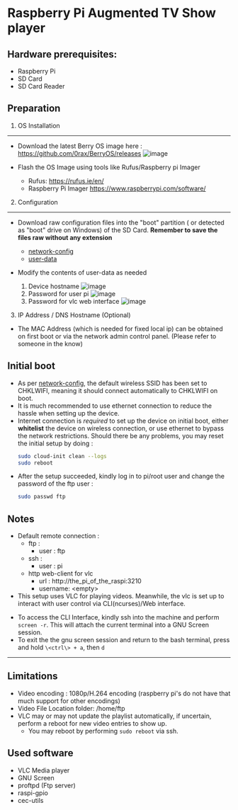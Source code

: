 # Raspberry Pi Augmented TV Show player 

## Hardware prerequisites:
- Raspberry Pi
- SD Card
- SD Card Reader

## Preparation
1. OS Installation
-------------------
- Download the latest Berry OS image here : https://github.com/0rax/BerryOS/releases
  ![image](https://github.com/B83C/raspi_video/assets/72597973/fa578165-98bd-4a53-b8d1-d2521c7ee24e)

- Flash the OS Image using tools like Rufus/Raspberry pi Imager 
  - Rufus: https://rufus.ie/en/
  - Raspberry Pi Imager https://www.raspberrypi.com/software/

2. Configuration
-----------------
- Download raw configuration files into the "boot" partition ( or detected as "boot" drive on Windows) of the SD Card. **Remember to save the files raw without any extension**
  * [network-config](network-config?raw=1)
  * [user-data](user-data?raw=1)
 
- Modify the contents of user-data as needed
  1) Device hostname
    ![image](https://github.com/B83C/raspi_video/assets/72597973/bdee83b5-50ef-4f94-bde7-ad8b4a0ac2f9)
  2) Password for user pi
    ![image](https://github.com/B83C/raspi_video/assets/72597973/6326770f-8cc9-4637-821d-89cc66e6020c)
  3) Password for vlc web interface
    ![image](https://github.com/B83C/raspi_video/assets/72597973/3f868f3b-ef6f-4830-be3c-415ecb754b75)

3. IP Address / DNS Hostname (Optional)
  - The MAC Address (which is needed for fixed local ip) can be obtained on first boot or via the network admin control panel. (Please refer to someone in the know)

## Initial boot
- As per [network-config](network-config?raw=1), the default wireless SSID has been set to CHKLWIFI, meaning it should connect automatically to CHKLWIFI on boot.
- It is much recommended to use ethernet connection to reduce the hassle when setting up the device.
- Internet connection is *required* to set up the device on initial boot, either **whitelist** the device on wireless connection, or use ethernet to bypass the network restrictions. Should there be any problems, you may reset the initial setup by doing :
  ```sh
  sudo cloud-init clean --logs
  sudo reboot
  ```
- After the setup succeeded, kindly log in to pi/root user and change the password of the ftp user : 
  ```sh
  sudo passwd ftp
  ```
  
## Notes
- Default remote connection :
  * ftp : 
    - user : ftp
  * ssh : 
    - user : pi
  * http web-client for vlc
    - url : http://the_pi_of_the_raspi:3210
    - username: \<empty\>
 - This setup uses VLC for playing videos. Meanwhile, the vlc is set up to interact with user control via CLI(ncurses)/Web interface.
  * To access the CLI Interface, kindly ssh into the machine and perform `screen -r`. This will attach the current terminal into a GNU Screen session.
  * To exit the the gnu screen session and return to the bash terminal, press and hold `\<ctrl\> + a`, then `d`

*********************************************************

## Limitations
- Video encoding : 1080p/H.264 encoding (raspberry pi's do not have that much support for other encodings)
- Video File Location
    folder: /home/ftp
- VLC may or may not update the playlist automatically, if uncertain, perform a reboot for new video entries to show up.
  * You may reboot by performing `sudo reboot` via ssh.
  
## Used software
  - VLC Media player
  - GNU Screen
  - proftpd (Ftp server)
  - raspi-gpio
  - cec-utils
